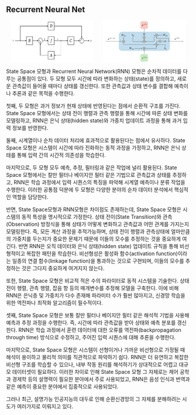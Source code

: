 ## Recurrent Neural Net

<div style="display: flex; justify-content: space-around;">
  <img src="image%2Fstate_space_model.png" alt="Image1" style="width: 45%;"/>
  <img src="image%2Frnn.png" alt="Image2" style="width: 45%;"/>
</div>

State Space 모형과 Recurrent Neural Network(RNN) 모형은 순차적 데이터를 다루는 공통점이 있다. 
두 모형 모두 시간에 따라 변화하는 상태(state)를 정의하고, 새로운 관측값이 들어올 때마다 상태를 갱신한다. 
또한 관측값과 상태 변수를 결합해 예측이나 추론과 같은 목적을 수행한다.

첫째, 두 모형은 과거 정보가 현재 상태에 반영된다는 점에서 순환적 구조를 가진다. 
State Space 모형에서는 상태 전이 행렬과 관측 행렬을 통해 시간에 따른 상태 변화를 모델링하고, RNN은 은닉 상태(hidden state)와 가중치 업데이트 과정을 통해 과거 입력 정보를 반영한다.

둘째, 시계열이나 순차 데이터 처리에 효과적으로 활용된다는 점에서 유사하다. 
State Space 모형은 시스템이 시간에 따라 진화하는 동적 과정을 가정하고, RNN은 은닉 상태를 통해 입력 간의 시간적 의존성을 학습한다.

마지막으로, 두 모형 모두 예측, 추정, 필터링과 같은 작업에 널리 활용된다.
State Space 모형에서는 칼만 필터나 베이지안 필터 같은 기법으로 관측값과 상태를 추정하고, RNN은 학습 과정에서 입력 시퀀스의 특징을 파악해 시계열 예측이나 분류 작업을 수행한다. 
이러한 공통점 덕분에 두 모형은 다양한 분야의 순차 데이터 분석에서 핵심적인 역할을 담당한다.

반면, State Space모형과 RNN모형은 차이점도 존재하는데, State Space 모형은 시스템의 동적 특성을 명시적으로 가정한다. 
상태 전이(State Transition)와 관측(Observation) 방정식을 통해 상태가 어떻게 변화하고 관측값과 어떤 관계를 가지는지 모델링한다.
즉, 모든 계산 과정을 추적가능하며, 상태 전이 행렬과 관측상태에 얼마만큼의 가중치를 두는지가 중요한 문제기 때문에 이들의 모수를 추정하는 것을 중요하게 여긴다.
반면 RNN은 오직 데이터와 은닉 상태(hidden state) 업데이트 규칙을 통해 비선형적이고 복잡한 패턴을 학습한다.
비선형성은 활성화 함수(activation function)이라는 일종의 연결 함수(linkage function)을 통과하는 것으로 구현되며, 이들의 모수를 추정하는 것은 그다지 중요하게 여겨지지 않는다.

또한, State Space 모형은 비교적 적은 수의 파라미터로 동적 시스템을 기술한다. 
상태 전이 행렬, 관측 행렬, 잡음 항 등의 매개변수를 추정해 모델을 구축한다. 
이에 비해 RNN은 은닉층 및 가중치가 다수 존재해 파라미터 수가 훨씬 많아지고, 신경망 학습을 위한 역전파나 최적화 알고리즘이 필수적이다.

셋째, State Space 모형은 보통 칼만 필터나 베이지안 필터 같은 해석적 기법을 사용해 예측과 추정 과정을 수행한다. 
즉, 시간에 따라 관측값을 받아 상태와 예측 분포를 갱신한다. 
RNN은 학습 과정에서 훈련 데이터에 대한 오류를 역전파(backpropagation through time) 방식으로 수정하고, 주어진 입력 시퀀스에 대해 추론을 수행한다.

마지막으로, State Space 모형은 시스템이 선형이거나 가까운 비선형으로 가정될 때 해석이 용이하고 물리적 의미를 직관적으로 파악하기 쉽다. 
RNN은 더 유연하고 복잡한 비선형 구조를 학습할 수 있으나, 내부 작동 원리를 해석하기가 상대적으로 어렵고 대규모 데이터셋이 필요하다. 
이러한 차이로 인해 State Space 모형 그 자체로는 제어 공학과 경제학 등의 설명력이 필요한 분야에서 주로 사용되었고, RNN은 음성 인식과 번역과 같은 예측이 중요한 분야에서 집중적으로 사용되었다.

그러나 최근, 설명가능 인공지능의 대두로 인해 순환신경망의 그 자체를 분해하려는 시도가 여러가지로 이뤄지고 있다.